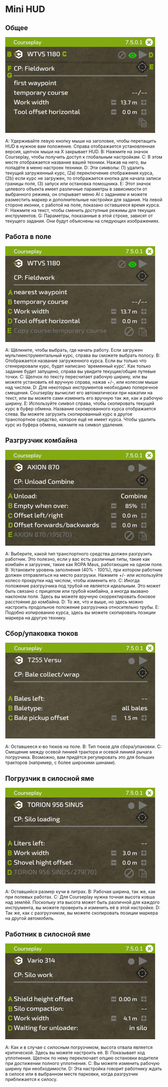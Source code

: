 # Mini HUD

## Общее

![Image](https://raw.githubusercontent.com/Jan2903/CourseplayHelp/refs/heads/main/translation_data/minihudhelp_general_0_0_478_305.png)


A: Удерживайте левую кнопку мыши на заголовке, чтобы перетащить HUD в нужное вам положение. Справа отображается установленная версия, щелчок мыши на Х закрывает HUD.
B: Нажмите на значок Courseplay, чтобы получить доступ к глобальным настройкам.
C: В этом месте отображается название вашей техники. Нажав на него, вы попадёте в меню настроек техники.
D: Эти символы: (1) удалить текущий загруженный курс, (2a) переключение отображения курса, (2b) если курс не загружен, то отображается кнопка для начала записи границы поля, (3) запуск или остановка помощника.
E: Этот значок целевого объекта имеет различные параметры в зависимости от выбранного режима, он открывает меню AI с заданием и можете разместить маркер и дополнительные настройки для задания. На левой стороне иконки, с работой на поле, показано оставшееся время курса.
F: Нажмите на текст, чтобы сменить доступные режимы для текущих инструментов.
G: Параметры, показанные в этой строке, зависят от текущего задания. Они будут объяснены на следующих изображениях.


## Работа в поле

![Image](https://raw.githubusercontent.com/Jan2903/CourseplayHelp/refs/heads/main/translation_data/minihudhelp_fieldwork_0_0_478_305.png)


A: Щёлкните, чтобы выбрать, где начать работу. Если загружен мультиинструментальный курс, справа вы сможете выбрать полосу.
B: Отображается название загруженного курса. Если вы только что сгенерировали курс, будет написано 'временный курс'. Как только задание будет запущено, справа вы увидите текущие/общие путевые точки.
C: Щелчок по тексту пересчитает рабочую ширину, или вы можете установить её вручную справа, нажав +/-, или колесом мыши над числом.
D: Для некоторых инструментов необходимо поперечное смещения. Courseplay вычислит его автоматически при нажатии на текст, или вы можете сами изменить его вручную так же, как и рабочую ширину.
E: Используйте символ справа, чтобы скопировать текущий курс в буфер обмена. Название скопированного курса отображается слева. Вы можете загрузить скопированный курс в другое транспортное средство, которое ещё не имеет курса. Чтобы удалить курс из буфера обмена, нажмите на символ удаления.


## Разгрузчик комбайна

![Image](https://raw.githubusercontent.com/Jan2903/CourseplayHelp/refs/heads/main/translation_data/minihudhelp_combineunload_0_0_478_305.png)


A: Выберите, какой тип транспортного средства должен разгрузить работник. Это полезно, если у вас есть различные типы, такие как комбайн и загрузчик, такие как ROPA Maus, работающие на одном поле.
B: Установите уровень заполнения (40% - 100%), при котором работник должен отправляться на место разгрузки. Нажмите +/- или используйте колесо прокрутки над числом, чтобы изменить его.
C: Иногда положение разгрузчика под трубой не является идеальным. Это может быть связано с прицепом или трубой комбайна, а иногда вызвано наклоном поля. Здесь вы можете вручную скорректировать боковое расстояние до комбайна.
D: То же, что и выше, но здесь можно настроить продольное положение разгрузчика относительно трубы.
E: Подобно копированию курса, здесь вы можете скопировать позиции маркера на другую технику.


## Сбор/упаковка тюков

![Image](https://raw.githubusercontent.com/Jan2903/CourseplayHelp/refs/heads/main/translation_data/minihudhelp_balecollect_0_0_478_305.png)


A: Оставшееся к-во тюков на поле.
B: Тип тюков для сбора/упаковки.
C: Смещение между осевой линией трактора и осевой линией рычага погрузчика. Возможно, вам придётся регулировать это для больших тракторов (например, с более широкими шинами).


## Погрузчик в силосной яме

![Image](https://raw.githubusercontent.com/Jan2903/CourseplayHelp/refs/heads/main/translation_data/minihudhelp_siloloader_0_0_478_305.png)


A: Оставшийся размер кучи в литрах.
B: Рабочая ширина, так же, как при полевых работах.
C: Для Courseplay нужна точная высота ковша над землёй. Поскольку эта высота может быть различной для каждого инструмента, вы можете проверить и изменить её в этой настройке.
D: Так же, как с разгрузчиком, вы можете скопировать позиции маркера на другой автомобиль.


## Работник в силосной яме

![Image](https://raw.githubusercontent.com/Jan2903/CourseplayHelp/refs/heads/main/translation_data/minihudhelp_siloworker_0_0_478_305.png)


A: Как и в случае с силосным погрузчиком, высота отвала является критической. Здесь вы можете настроить её.
B: Показывает ход уплотнения. Щелчок по нему переключает опцию остановки водителя при достижении полного уплотнения.
C: Вы можете изменить рабочую ширину при необходимости.
D: Эта настройка говорит работнику ждать в силосе или в выбранном месте парковки, когда разгрузчик приближается к силосу.


